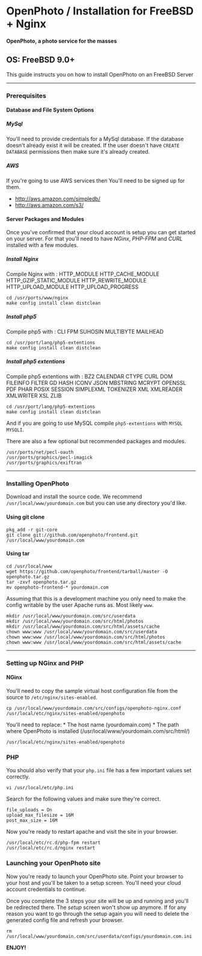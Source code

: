 OpenPhoto / Installation for FreeBSD + Nginx
=======================
#### OpenPhoto, a photo service for the masses

## OS: FreeBSD 9.0+

This guide instructs you on how to install OpenPhoto on an FreeBSD Server

----------------------------------------

### Prerequisites

#### Database and File System Options

##### MySql
You'll need to provide credentials for a MySql database. If the database doesn't already exist it will be created. If the user doesn't have `CREATE DATABASE` permissions then make sure it's already created.

##### AWS
If you're going to use AWS services then You'll need to be signed up for them.

* http://aws.amazon.com/simpledb/
* http://aws.amazon.com/s3/

#### Server Packages and Modules
Once you've confirmed that your cloud account is setup you can get started on your server. For that you'll need to have _NGinx_, _PHP-FPM_ and _CURL_ installed with a few modules.


##### Install Nginx

Compile Nginx with :
HTTP_MODULE
HTTP_CACHE_MODULE
HTTP_GZIP_STATIC_MODULE
HTTP_REWRITE_MODULE
HTTP_UPLOAD_MODULE
HTTP_UPLOAD_PROGRESS

    cd /usr/ports/www/nginx
    make config install clean distclean

##### Install php5

Compile php5 with :
CLI
FPM
SUHOSIN
MULTIBYTE
MAILHEAD

    cd /usr/port/lang/php5-extentions
    make config install clean distclean

##### Install php5 extentions

Compile php5 extentions with :
BZ2
CALENDAR
CTYPE
CURL
DOM
FILEINFO
FILTER
GD
HASH
ICONV
JSON
MBSTRING
MCRYPT
OPENSSL
PDF
PHAR
POSIX
SESSION
SIMPLEXML
TOKENIZER
XML
XMLREADER
XMLWRITER
XSL
ZLIB

    cd /usr/port/lang/php5-extentions
    make config install clean distclean



And if you are going to use MySQL compile `php5-extentions` with `MYSQL MYSQLI`.

There are also a few optional but recommended packages and modules.

    /usr/ports/net/pecl-oauth
    /usr/ports/graphics/pecl-imagick
    /usr/ports/graphics/exiftran

----------------------------------------

### Installing OpenPhoto

Download and install the source code. We recommend `/usr/local/www/yourdomain.com` but you can use any directory you'd like.

#### Using git clone

    pkg_add -r git-core
    git clone git://github.com/openphoto/frontend.git /usr/local/www/yourdomain.com

#### Using tar

    cd /usr/local/www
    wget https://github.com/openphoto/frontend/tarball/master -O openphoto.tar.gz
    tar -zxvf openphoto.tar.gz
    mv openphoto-frontend-* yourdomain.com

Assuming that this is a development machine you only need to make the config writable by the user Apache runs as. Most likely `www`.

    mkdir /usr/local/www/yourdomain.com/src/userdata
    mkdir /usr/local/www/yourdomain.com/src/html/photos
    mkdir /usr/local/www/yourdomain.com/src/html/assets/cache
    chown www:www /usr/local/www/yourdomain.com/src/userdata
    chown www:www /usr/local/www/yourdomain.com/src/html/photos
    chown www:www /usr/local/www/yourdomain.com/src/html/assets/cache

----------------------------------------

### Setting up NGinx and PHP

#### NGinx

You'll need to copy the sample virtual host configuration file from the source to `/etc/nginx/sites-enabled`.

    cp /usr/local/www/yourdomain.com/src/configs/openphoto-nginx.conf /usr/local/etc/nginx/sites-enabled/openphoto

You'll need to replace:
    * The host name (yourdomain.com)
    * The path where OpenPhoto is installed (/usr/local/www/yourdomain.com/src/html/)

    /usr/local/etc/nginx/sites-enabled/openphoto

### PHP

You should also verify that your `php.ini` file has a few important values set correctly.

    vi /usr/local/etc/php.ini

Search for the following values and make sure they're correct.

    file_uploads = On
    upload_max_filesize = 16M
    post_max_size = 16M

Now you're ready to restart apache and visit the site in your browser.

    /usr/local/etc/rc.d/php-fpm restart
    /usr/local/etc/rc.d/nginx restart

### Launching your OpenPhoto site

Now you're ready to launch your OpenPhoto site. Point your browser to your host and you'll be taken to a setup screen. You'll need your cloud account credentials to continue.

Once you complete the 3 steps your site will be up and running and you'll be redirected there. The _setup_ screen won't show up anymore. If for any reason you want to go through the setup again you will need to delete the generated config file and refresh your browser.

    rm /usr/local/www/yourdomain.com/src/userdata/configs/yourdomain.com.ini

**ENJOY!**
